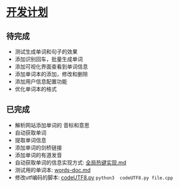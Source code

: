 # [开发计划](./)   

## 待完成   

- 测试生成单词和句子的效果   
- 添加识别回车，批量生成单词 
- 添加可视化界面查看到单词信息  
- 添加单词本的添加，修改和删除  
- 添加用户信息配置功能     
- 优化单词本的格式 

## 已完成   

- 解析网站添加单词的 音标和意思 
- 自动获取单词  
- 提取单词信息  
- 添加单词的剑桥链接  
- 添加单词的有道发音  
- 自动获取单词的信息实现方式:  [全局热键实现.md](全局热键实现.md)  
- 测试用的单词本:  [words-doc.md](words-doc.md)  
- 修改utf编码的脚本:  [codeUTF8.py](codeUTF8.py)     `python3  codeUTF8.py file.cpp`
